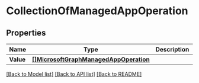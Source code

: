 # CollectionOfManagedAppOperation

## Properties

Name | Type | Description | Notes
------------ | ------------- | ------------- | -------------
**Value** | [**[]MicrosoftGraphManagedAppOperation**](microsoft.graph.managedAppOperation.md) |  | [optional] 

[[Back to Model list]](../README.md#documentation-for-models) [[Back to API list]](../README.md#documentation-for-api-endpoints) [[Back to README]](../README.md)


